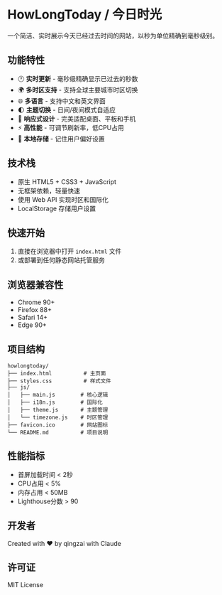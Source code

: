 # HowLongToday / 今日时光

一个简洁、实时展示今天已经过去时间的网站，以秒为单位精确到毫秒级别。

## 功能特性

- 🕐 **实时更新** - 毫秒级精确显示已过去的秒数
- 🌍 **多时区支持** - 支持全球主要城市时区切换
- 🌐 **多语言** - 支持中文和英文界面
- 🌓 **主题切换** - 日间/夜间模式自适应
- 📱 **响应式设计** - 完美适配桌面、平板和手机
- ⚡ **高性能** - 可调节刷新率，低CPU占用
- 💾 **本地存储** - 记住用户偏好设置

## 技术栈

- 原生 HTML5 + CSS3 + JavaScript
- 无框架依赖，轻量快速
- 使用 Web API 实现时区和国际化
- LocalStorage 存储用户设置

## 快速开始

1. 直接在浏览器中打开 `index.html` 文件
2. 或部署到任何静态网站托管服务

## 浏览器兼容性

- Chrome 90+
- Firefox 88+
- Safari 14+
- Edge 90+

## 项目结构

```
howlongtoday/
├── index.html          # 主页面
├── styles.css          # 样式文件
├── js/
│   ├── main.js        # 核心逻辑
│   ├── i18n.js        # 国际化
│   ├── theme.js       # 主题管理
│   └── timezone.js    # 时区管理
├── favicon.ico        # 网站图标
└── README.md          # 项目说明
```

## 性能指标

- 首屏加载时间 < 2秒
- CPU占用 < 5%
- 内存占用 < 50MB
- Lighthouse分数 > 90

## 开发者

Created with ❤️ by qingzai with Claude

## 许可证

MIT License